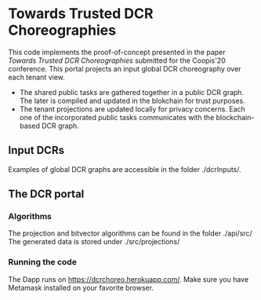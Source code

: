 #  Towards Trusted DCR Choreographies
This code implements the proof-of-concept presented in the paper <em>Towards Trusted DCR Choreographies</em> submitted for the Coopis'20 conference. 
This portal projects an input global DCR choreography over each tenant view. 
- The shared public tasks are gathered together in a public DCR graph. The later is compiled and updated in the blokchain for trust purposes. 
- The tenant projections are updated locally for privacy concerns. Each one of the incorporated public tasks communicates with the blockchain-based DCR graph. 


## Input DCRs
Examples of global DCR graphs are accessible in the folder ./dcrInputs/.

## The DCR portal

### Algorithms
The projection and bitvector algorithms can be found in the folder ./api/src/
The generated data is stored under ./src/projections/

### Running the code
The Dapp runs on https://dcrchoreo.herokuapp.com/. Make sure you have Metamask installed on your favorite browser.
